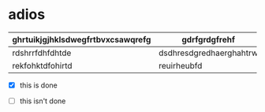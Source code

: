 # adios



ghrtuikjgjhklsdwegfrtbvxcsawqrefg|gdrfgrdgfrehf
------------------------------------|-----
rdshrrfdhfdhtde | dsdhresdgredhaerghahtrw
rekfohktdfohirtd | reuirheubfd

- [x] this is done
- [ ] this isn't done

